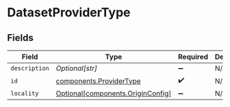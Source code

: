 # DatasetProviderType


## Fields

| Field                                                                        | Type                                                                         | Required                                                                     | Description                                                                  |
| ---------------------------------------------------------------------------- | ---------------------------------------------------------------------------- | ---------------------------------------------------------------------------- | ---------------------------------------------------------------------------- |
| `description`                                                                | *Optional[str]*                                                              | :heavy_minus_sign:                                                           | N/A                                                                          |
| `id`                                                                         | [components.ProviderType](../../models/components/providertype.md)           | :heavy_check_mark:                                                           | N/A                                                                          |
| `locality`                                                                   | [Optional[components.OriginConfig]](../../models/components/originconfig.md) | :heavy_minus_sign:                                                           | N/A                                                                          |